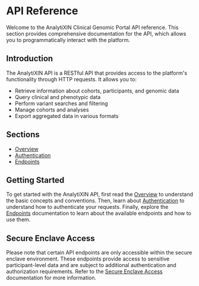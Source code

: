 # API Reference

Welcome to the AnalytiXIN Clinical Genomic Portal API reference. This section provides comprehensive documentation for the API, which allows you to programmatically interact with the platform.

## Introduction

The AnalytiXIN API is a RESTful API that provides access to the platform's functionality through HTTP requests. It allows you to:

- Retrieve information about cohorts, participants, and genomic data
- Query clinical and phenotypic data
- Perform variant searches and filtering
- Manage cohorts and analyses
- Export aggregated data in various formats

## Sections

- [Overview](./overview.md)
- [Authentication](./authentication.md)
- [Endpoints](./endpoints.md)

## Getting Started

To get started with the AnalytiXIN API, first read the [Overview](./overview.md) to understand the basic concepts and conventions. Then, learn about [Authentication](./authentication.md) to understand how to authenticate your requests. Finally, explore the [Endpoints](./endpoints.md) documentation to learn about the available endpoints and how to use them.

## Secure Enclave Access

Please note that certain API endpoints are only accessible within the secure enclave environment. These endpoints provide access to sensitive participant-level data and are subject to additional authentication and authorization requirements. Refer to the [Secure Enclave Access](/guide/secure-enclave-access) documentation for more information.
